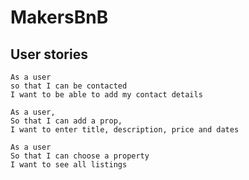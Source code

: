 # MakersBnB

User stories
------------
```
As a user
so that I can be contacted
I want to be able to add my contact details
```
```
As a user,
So that I can add a prop,
I want to enter title, description, price and dates
```
```
As a user
So that I can choose a property
I want to see all listings
```


